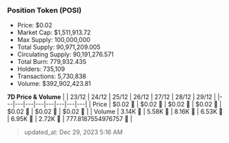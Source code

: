 
  ### Position Token (POSI)
  - Price: $0.02
  - Market Cap: $1,511,913.72
  - Max Supply: 100,000,000
  - Total Supply: 90,971,209.005
  - Circulating Supply: 90,191,276.571
  - Total Burn: 779,932.435
  - Holders: 735,109
  - Transactions: 5,730,838
  - Volume: $392,902,423.81

  **7D Price & Volume**
  | | 23&#x2F;12 | 24&#x2F;12 | 25&#x2F;12 | 26&#x2F;12 | 27&#x2F;12 | 28&#x2F;12 | 29&#x2F;12 |
  |---|---|---|---|---|---|---|---|
  | Price | $0.02 🔻 | $0.02 🔻 | $0.02 🚀 | $0.02 🚀 | $0.02 🚀 | $0.02 🚀 | $0.02 🔻 |
  | Volume | 3.14K 🔻 | 5.58K 🚀 | 8.16K 🚀 | 6.53K 🔻 | 6.95K 🚀 | 2.72K 🔻 | 777.8187554976757 🔻 |

  > updated_at: Dec 29, 2023 5:16 AM
